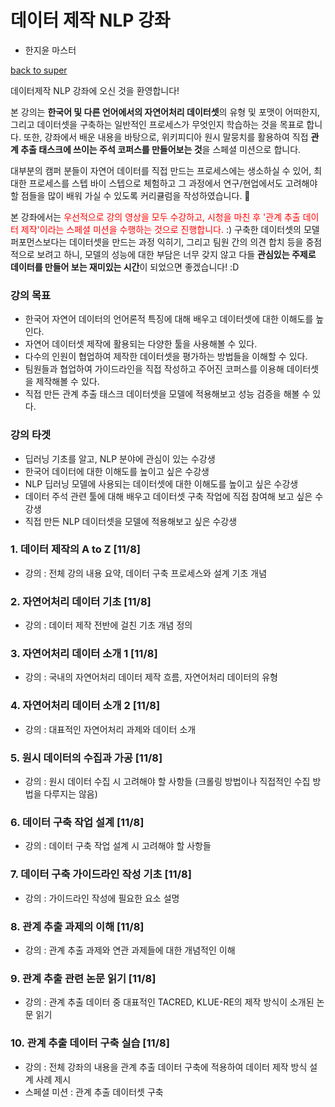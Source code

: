 # 데이터 제작 NLP 강좌
- 한지윤 마스터

[back to super](https://github.com/jinmang2/boostcamp_ai_tech_2/tree/main/p-stage)

데이터제작 NLP 강좌에 오신 것을 환영합니다!

본 강의는 **한국어 및 다른 언어에서의 자연어처리 데이터셋**의 유형 및 포맷이 어떠한지, 그리고 데이터셋을 구축하는 일반적인 프로세스가 무엇인지 학습하는 것을 목표로 합니다. 또한, 강좌에서 배운 내용을 바탕으로, 위키피디아 원시 말뭉치를 활용하여 직접 **관계 추출 태스크에 쓰이는 주석 코퍼스를 만들어보는 것**을 스페셜 미션으로 합니다.

대부분의 캠퍼 분들이 자연어 데이터를 직접 만드는 프로세스에는 생소하실 수 있어, 최대한 프로세스를 스텝 바이 스텝으로 체험하고 그 과정에서 연구/현업에서도 고려해야 할 점들을 많이 배워 가실 수 있도록 커리큘럼을 작성하였습니다. 🤤

본 강좌에서는 <span style="color:red">우선적으로 강의 영상을 모두 수강하고, 시청을 마친 후 '관계 추출 데이터 제작'이라는 스페셜 미션을 수행하는 것으로 진행합니다.</span> :) 구축한 데이터셋의 모델 퍼포먼스보다는 데이터셋을 만드는 과정 익히기, 그리고 팀원 간의 의견 합치 등을 중점적으로 보려고 하니, 모델의 성능에 대한 부담은 너무 갖지 않고 다들 **관심있는 주제로 데이터를 만들어 보는 재미있는 시간**이 되었으면 좋겠습니다! :D

### 강의 목표
- 한국어 자연어 데이터의 언어론적 특징에 대해 배우고 데이터셋에 대한 이해도를 높인다.
- 자연어 데이터셋 제작에 활용되는 다양한 툴을 사용해볼 수 있다.
- 다수의 인원이 협업하여 제작한 데이터셋을 평가하는 방법들을 이해할 수 있다.
- 팀원들과 협업하여 가이드라인을 직접 작성하고 주어진 코퍼스를 이용해 데이터셋을 제작해볼 수 있다.
- 직접 만든 관계 추출 태스크 데이터셋을 모델에 적용해보고 성능 검증을 해볼 수 있다.

### 강의 타겟
- 딥러닝 기초를 알고, NLP 분야에 관심이 있는 수강생
- 한국어 데이터에 대한 이해도를 높이고 싶은 수강생
- NLP 딥러닝 모델에 사용되는 데이터셋에 대한 이해도를 높이고 싶은 수강생
- 데이터 주석 관련 툴에 대해 배우고 데이터셋 구축 작업에 직접 참여해 보고 싶은 수강생
- 직접 만든 NLP 데이터셋을 모델에 적용해보고 싶은 수강생

### 1. 데이터 제작의 A to Z [11/8]
- 강의 : 전체 강의 내용 요약, 데이터 구축 프로세스와 설계 기초 개념

### 2. 자연어처리 데이터 기초 [11/8]
- 강의 : 데이터 제작 전반에 걸친 기초 개념 정의

### 3. 자연어처리 데이터 소개 1 [11/8]
- 강의 : 국내의 자연어처리 데이터 제작 흐름, 자연어처리 데이터의 유형

### 4. 자연어처리 데이터 소개 2 [11/8]
- 강의 : 대표적인 자연어처리 과제와 데이터 소개

### 5. 원시 데이터의 수집과 가공 [11/8]
- 강의 : 원시 데이터 수집 시 고려해야 할 사항들 (크롤링 방법이나 직접적인 수집 방법을 다루지는 않음)

### 6. 데이터 구축 작업 설계 [11/8]
- 강의 : 데이터 구축 작업 설계 시 고려해야 할 사항들

### 7. 데이터 구축 가이드라인 작성 기초 [11/8]
- 강의 : 가이드라인 작성에 필요한 요소 설명

### 8. 관계 추출 과제의 이해 [11/8]
- 강의 : 관계 추출 과제와 연관 과제들에 대한 개념적인 이해

### 9. 관계 추출 관련 논문 읽기 [11/8]
- 강의 : 관계 추출 데이터 중 대표적인 TACRED, KLUE-RE의 제작 방식이 소개된 논문 읽기

### 10. 관계 추출 데이터 구축 실습 [11/8]
- 강의 : 전체 강좌의 내용을 관계 추출 데이터 구축에 적용하여 데이터 제작 방식 설계 사례 제시
- 스페셜 미션 : 관계 추출 데이터셋 구축
